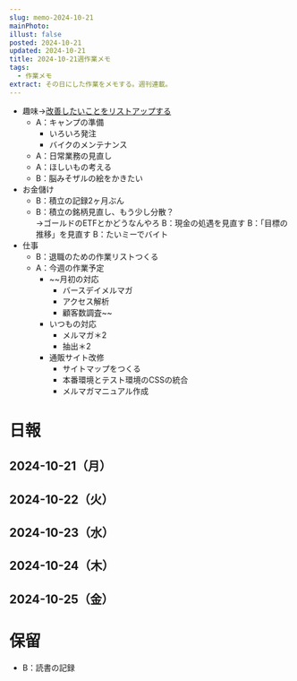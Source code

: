 ```yaml
---
slug: memo-2024-10-21
mainPhoto: 
illust: false
posted: 2024-10-21
updated: 2024-10-21
title: 2024-10-21週作業メモ
tags:
  - 作業メモ
extract: その日にした作業をメモする。週刊連載。
---
```

- 趣味→[改善したいことをリストアップする](2022-03-07-改善したいこと・欲しいもの・やりたいこと.md)
  - A：キャンプの準備
    - いろいろ発注
    - バイクのメンテナンス
  - A：日常業務の見直し
  - A：ほしいもの考える
  - B：脳みそザルの絵をかきたい
- お金儲け
  - B：積立の記録2ヶ月ぶん
  - B：積立の銘柄見直し、もう少し分散？  
    →ゴールドのETFとかどうなんやろ
  B：現金の処遇を見直す
  B：「目標の推移」を見直す
  B：たいミーでバイト
- 仕事
  - B：退職のための作業リストつくる
  - A：今週の作業予定
    - ~~月初の対応
        - バースデイメルマガ
        - アクセス解析
        - 顧客数調査~~
    - いつもの対応 
      - メルマガ＊2
      - 抽出＊2
    - 通販サイト改修
        - サイトマップをつくる
        - 本番環境とテスト環境のCSSの統合
        - メルマガマニュアル作成

# 日報

## 2024-10-21（月）
## 2024-10-22（火）
## 2024-10-23（水）
## 2024-10-24（木）
## 2024-10-25（金）
# 保留

  - B：読書の記録
